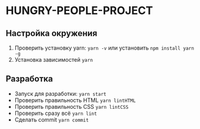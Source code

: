# HUNGRY-PEOPLE-PROJECT

## Настройка окружения

1. Проверить установку yarn: `yarn -v` или установить `npm install yarn -g`
2. Установка зависимостей `yarn`

## Разработка

- Запуск для разработки: `yarn start`
- Проверить правильность HTML `yarn lintHTML`
- Проверить правильность CSS `yarn lintCSS`
- Проверить сразу всё `yarn lint`
- Сделать commit `yarn commit`
